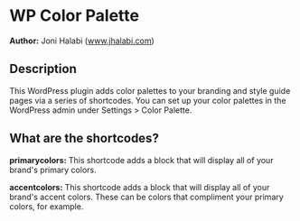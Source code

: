 WP Color Palette
=========================

__Author:__ Joni Halabi (www.jhalabi.com)

Description
-----------

This WordPress plugin adds color palettes to your branding and style guide pages via a series of shortcodes.  You can set up your color palettes in the WordPress admin under Settings > Color Palette.

What are the shortcodes?
--------------------

__primarycolors:__ This shortcode adds a block that will display all of your brand's primary colors.

__accentcolors:__ This shortcode adds a block that will display all of your brand's accent colors.  These can be colors that compliment your primary colors, for example.

